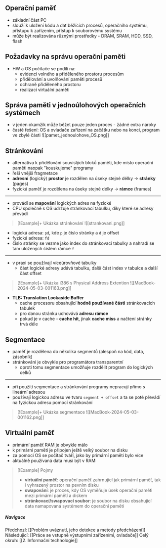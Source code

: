 ## Operační paměť
- základní část PC
- slouží k uložení kódu a dat běžících procesů, operačního systému, přístupu k zařízením, přístup k souborovému systému
- může být realizována různými prostředky - DRAM, SRAM, HDD, SSD, flash

## Požadavky na správu operační paměti
- HW a OS počítače se podílí na:
	- evidenci volného a přiděleného prostoru procesům
	- přidělování a uvolňování paměti procesů
	- ochraně přiděleného prostoru
	- realizaci virtuální paměti

## Správa paměti v jednoúlohových operačních systémech
- v jeden okamžik může běžet pouze jeden proces - žádné extra nároky
- časté řešení: OS a ovladače zařízení na začátku nebo na konci, program ve zbylé části
![[pamet_jednoulohove_OS.png]]

## Stránkování
- alternativa k přidělování souvislých bloků paměti, kde místo operační paměti naopak "kouskujeme" programy
- řeší vnější fragmetace
- **adresní** (logický) **prostor** je rozdělen na úseky stejné délky $\rightarrow$ **stránky** (pages)
- fyzická paměť je rozdělena na úseky stejné délky $\rightarrow$ **rámce** (frames)
---
- provádí se **mapování** logických adres na fyzické
- CPU společně s OS udržuje stránkovací tabulku, díky které se adresy převádí
>[!Example]+ Ukázka stránkování
>![[strankovani.png]]

- logická adresa: `pd`, kde `p` je číslo stránky a `d` je offset
- fyzická adresa: `fd`
- číslo stránky se vezme jako index do stránkovací tabulky a nahradí se tam uložených číslem rámce `f`
---
- v praxi se používají víceúrovňové tabulky
	- část logické adresy udává tabulku, další část index v tabulce a další část offset

>[!Example]+ Ukázka i386 s Physical Address Extention
>![[MacBook-2024-05-03-001163.png]]
- **TLB: Translation Lookaside Buffer**
	- cache procesoru obsahující **hodně používané části** stránkovacích tabulek
	- pro danou stránku uchovává **adresu rámce**
	- pokud je v cache - **cache hit**, jinak **cache miss** a načtení stránky trvá déle

## Segmentace
- paměť je rozdělena do několika segmentů (alespoň na kód, data, zásobník)
- stránkování je obvykle pro programátora transparentní
	- oproti tomu segmentace umožňuje rozdělit program do logických celků
---
- při použití segmentace a stránkování programy nepracují přímo s lineární adresou
- používají logickou adresu ve tvaru `segment + offset` a ta se poté převádí na fyzickou adresu pomocí stránkování
>[!Example]+ Ukázka segmentace
![[MacBook-2024-05-03-001162.png]]

## Virtuální paměť
- primární paměť RAM je obvykle málo
- k primární paměti je připojen ještě velký soubor na disku
- za pomoci OS se počítač tváří, jako by primární paměti bylo více
- aktuálně používaná  data musí být v RAM
>[!Example] Pojmy
>- **virtuální paměť**: operační paměť zahrnující jak primární paměť, tak i vyhrazený prostor na pevním disku
>- **swapování**: je proces, kdy OS vyměňuje úsek operační paměti mezi primární pamětí a diskem
>- **stránkovací/swapovací soubor**: je soubor na disku obsahující data namapovaná systémem do operační paměti

##### Navigace
Předchozí: [[Problém uváznutí, jeho detekce a metody předcházení]]
Následující: [[Práce se vstupně výstupními zařízeními, ovladače]]
Celý okruh: [[2. Informační technologie]]